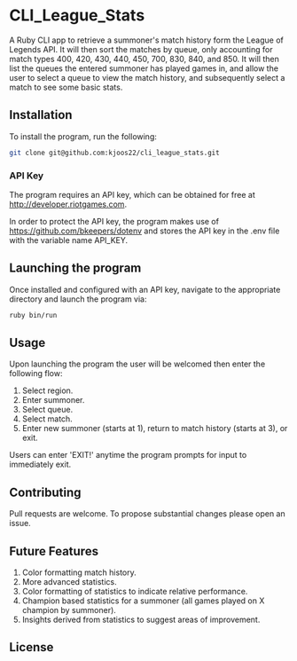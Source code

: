 # CLI_League_Stats

A Ruby CLI app to retrieve a summoner's match history form the League of Legends API. It will then sort the matches by queue, only accounting for match types 400, 420, 430, 440, 450, 700, 830, 840, and 850. It will then list the queues the entered summoner has played games in, and allow the user to select a queue to view the match history, and subsequently select a match to see some basic stats.

## Installation
To install the program, run the following:

```bash
git clone git@github.com:kjoos22/cli_league_stats.git
```
### API Key
The program requires an API key, which can be obtained for free at http://developer.riotgames.com.

In order to protect the API key, the program makes use of https://github.com/bkeepers/dotenv and stores the API key in the .env file with the variable name API_KEY.

## Launching the program
Once installed and configured with an API key, navigate to the appropriate directory and launch the program via:

```bash
ruby bin/run
```

## Usage
Upon launching the program the user will be welcomed then enter the following flow:

1. Select region.
2. Enter summoner.
3. Select queue.
4. Select match.
5. Enter new summoner (starts at 1), return to match history (starts at 3), or exit.

Users can enter 'EXIT!' anytime the program prompts for input to immediately exit.

## Contributing
Pull requests are welcome. To propose substantial changes please open an issue.

## Future Features
1. Color formatting match history.
2. More advanced statistics.
3. Color formatting of statistics to indicate relative performance.
4. Champion based statistics for a summoner (all games played on X champion by summoner).
5. Insights derived from statistics to suggest areas of improvement.

## License

